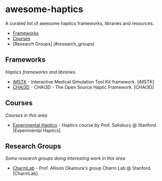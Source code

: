 # awesome-haptics
A curated list of awesome haptics frameworks, libraries and resources.

- [Frameworks](#frameworks)
- [Courses](#courses)
- [Research Groups] (#research_groups)


## Frameworks
*Haptics frameworks and libraries.*

* [iMSTK](https://www.imstk.org/) - Interactive Medical Simulation Tool Kit framework. [iMSTK]
* [CHAI3D](https://www.chai3d.org/) - CHAI3D - The Open Source Haptic Framework. [CHAI3D]

## Courses
*Courses in this area*

* [Experimental Haptics](http://web.stanford.edu/class/cs277/) - Haptics course by Prof. Salisbury @ Stanford. [Experimental Haptics]


## Research Groups
*Some research groups doing interesting work in this area*

* [CharmLab](http://charm.stanford.edu/) - Prof. Allison Okamura's group Charm Lab @ Stanford. [CharmLab]
